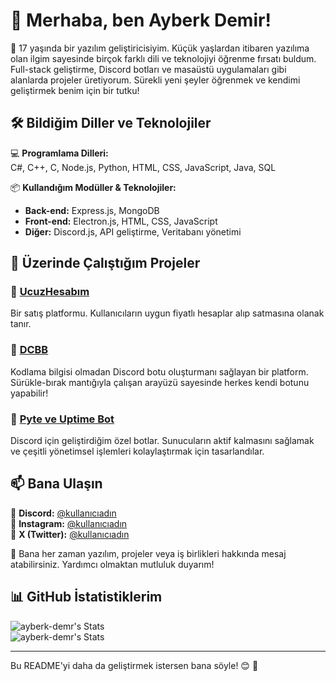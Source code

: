 # 👋 Merhaba, ben Ayberk Demir!  

🚀 17 yaşında bir yazılım geliştiricisiyim. Küçük yaşlardan itibaren yazılıma olan ilgim sayesinde birçok farklı dili ve teknolojiyi öğrenme fırsatı buldum. Full-stack geliştirme, Discord botları ve masaüstü uygulamaları gibi alanlarda projeler üretiyorum. Sürekli yeni şeyler öğrenmek ve kendimi geliştirmek benim için bir tutku!  

## 🛠️ Bildiğim Diller ve Teknolojiler  

💻 **Programlama Dilleri:**  
C#, C++, C, Node.js, Python, HTML, CSS, JavaScript, Java, SQL  

📦 **Kullandığım Modüller & Teknolojiler:**  
- **Back-end:** Express.js, MongoDB  
- **Front-end:** Electron.js, HTML, CSS, JavaScript  
- **Diğer:** Discord.js, API geliştirme, Veritabanı yönetimi  

## 📌 Üzerinde Çalıştığım Projeler  

### 🔹 [UcuzHesabım](#)  
Bir satış platformu. Kullanıcıların uygun fiyatlı hesaplar alıp satmasına olanak tanır.  

### 🔹 [DCBB](#)  
Kodlama bilgisi olmadan Discord botu oluşturmanı sağlayan bir platform. Sürükle-bırak mantığıyla çalışan arayüzü sayesinde herkes kendi botunu yapabilir!  

### 🔹 [Pyte ve Uptime Bot](#)  
Discord için geliştirdiğim özel botlar. Sunucuların aktif kalmasını sağlamak ve çeşitli yönetimsel işlemleri kolaylaştırmak için tasarlandılar.  

## 📫 Bana Ulaşın  

📌 **Discord:** [@kullanıcıadın](#)  
📌 **Instagram:** [@kullanıcıadın](#)  
📌 **X (Twitter):** [@kullanıcıadın](#)  

💬 Bana her zaman yazılım, projeler veya iş birlikleri hakkında mesaj atabilirsiniz. Yardımcı olmaktan mutluluk duyarım!  

## 📊 GitHub İstatistiklerim  

![ayberk-demr's Stats](https://github-readme-stats.vercel.app/api?username=ayberk-demr&theme=darcula&show_icons=true&hide_border=false&count_private=false)  
![ayberk-demr's Stats](https://github-readme-stats.vercel.app/api?username=ayberk-demr&theme=darcula&show_icons=true&hide_border=false&count_private=false)  

---

Bu README'yi daha da geliştirmek istersen bana söyle! 😊 🚀
